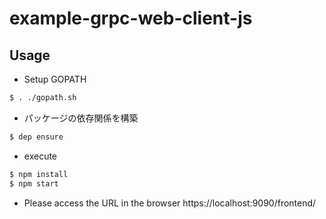 # example-grpc-web-client-js

## Usage

* Setup GOPATH
```sh
$ . ./gopath.sh
```

* パッケージの依存関係を構築
```sh
$ dep ensure
```

* execute
```sh
$ npm install
$ npm start
```

* Please access the URL in the browser
  https://localhost:9090/frontend/
